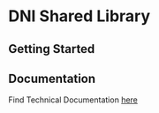 ﻿# DNI Shared Library

## Getting Started



## Documentation

Find Technical Documentation [here](/docs/index.md)